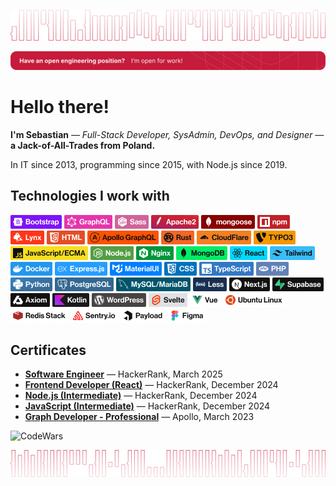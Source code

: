 ![Sebastian - Atypography](atypography-1.png)

![Open for work!](open-for-work.png)

# Hello there!

**I'm Sebastian** _— Full-Stack Developer, SysAdmin, DevOps, and Designer —_ **a Jack-of-All-Trades from Poland.**

In IT since 2013, programming since 2015, with Node.js since 2019.

## Technologies I work with

![Bootstrap](badges/bootstrap.png)
![GraphQL](badges/graphql.png)
![Sass](badges/sass.png)
![Apache2](badges/apache2.png)
![mongoose](badges/mongoose.png)
![npm](badges/npm.png)
![Lynx](badges/lynx.png)
![HTML](badges/html.png)
![Apollo GraphQL](badges/apollo.png)
![Rust](badges/rust.png)
![CloudFlare](badges/cloudflare.png)
![Typo3](badges/typo3.png)
![JavaScript](badges/javascript_ecma.png)
![Node.js](badges/nodejs.png)
![Nginx](badges/nginx.png)
![MongoDB](badges/mongodb.png)
![React](badges/react.png)
![TailwindCSS](badges/tailwind.png)
![Docker](badges/docker.png)
![Express.js](badges/expressjs.png)
![MaterialUI](badges/materialui.png)
![CSS](badges/css.png)
![TypeScript](badges/typescript.png)
![PHP](badges/php.png)
![Python](badges/python.png)
![PostgreSQL](badges/postgres.png)
![MySQL/MariaDB](badges/mysql-maria.png)
![Less](badges/less.png)
![Next.js](badges/next.png)
![Supabase](badges/supabase.png)
![Axiom](badges/axiom.png)
![Kotlin](badges/kotlin.png)
![WordPress](badges/wordpress.png)
![Svelte](badges/svelte.png)
![Vue](badges/vue.png)
![Ubuntu](badges/ubuntu.png)
![Redis Stack](badges/redis.png)
![Sentry](badges/sentry.png)
![Payload](badges/payload.png)
![Figma](badges/figma.png)

## Certificates
- [**Software Engineer**](https://www.hackerrank.com/certificates/ccf26368dc8e) — HackerRank, March 2025
- [**Frontend Developer (React)**](https://www.hackerrank.com/certificates/cc64bf036d27) — HackerRank, December 2024
- [**Node.js (Intermediate)**](https://www.hackerrank.com/certificates/929d0f789294) — HackerRank, December 2024
- [**JavaScript (Intermediate)**](https://www.hackerrank.com/certificates/ec0c9084d54c) — HackerRank, December 2024
- [**Graph Developer - Professional**](https://www.apollographql.com/tutorials/certifications/5597fc96-d7b7-4a10-bda9-84189dd071cf) — Apollo, March 2023

![CodeWars](https://www.codewars.com/users/wirkijowski/badges/small)


![Wirkijowski - Atypography](atypography-2.png)
